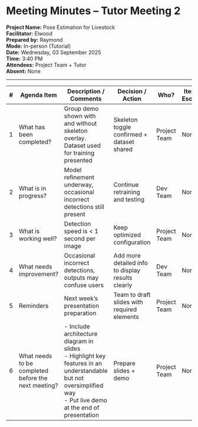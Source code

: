 # Meeting Minutes – Tutor Meeting 2

**Project Name:** Pose Estimation for Livestock  
**Facilitator:** Elwood  
**Prepared by:** Raymond  
**Mode:** In-person (Tutorial)  
**Date:** Wednesday, 03 September 2025  
**Time:** 3:40 PM  
**Attendees:** Project Team + Tutor  
**Absent:** None  

---

| # | Agenda Item | Description / Comments | Decision / Action | Who? | Items for Escalation |
|---|-------------|------------------------|-------------------|------|----------------------|
| 1 | What has been completed? | Group demo shown with and without skeleton overlay. Dataset used for training presented | Skeleton toggle confirmed + dataset shared | Project Team | None |
| 2 | What is in progress? | Model refinement underway, occasional incorrect detections still present | Continue retraining and testing | Dev Team | None |
| 3 | What is working well? | Detection speed is < 1 second per image | Keep optimized configuration | Project Team | None |
| 4 | What needs improvement? | Occasional incorrect detections, outputs may confuse users | Add more detailed info to display results clearly | Dev Team | None |
| 5 | Reminders | Next week’s presentation preparation | Team to draft slides with required elements | Project Team | None |
| 6 | What needs to be completed before the next meeting? | - Include architecture diagram in slides <br> - Highlight key features in an understandable but not oversimplified way <br> - Put live demo at the end of presentation | Prepare slides + demo | Project Team | None |

